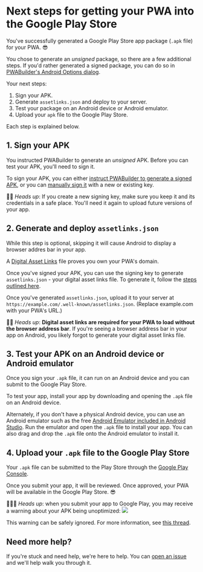 # Next steps for getting your PWA into the Google Play Store
You've successfully generated a Google Play Store app package (`.apk` file) for your PWA. 😎

You chose to generate an *unsigned* package, so there are a few additional steps. If you'd rather generated a signed package, you can do so in [PWABuilder's Android Options dialog](https://medium.com/pwabuilder/microsoft-and-google-team-up-to-make-pwas-better-in-the-play-store-b59710e487#6325).

Your next steps:

1. Sign your APK.
2. Generate `assetlinks.json` and deploy to your server.
3. Test your package on an Android device or Android emulator.
4. Upload your `apk` file to the Google Play Store.

Each step is explained below.

## 1. Sign your APK

You instructed PWABuilder to generate an *unsigned* APK. Before you can test your APK, you'll need to sign it.

To sign your APK, you can either [instruct PWABuilder to generate a signed APK](https://medium.com/pwabuilder/microsoft-and-google-team-up-to-make-pwas-better-in-the-play-store-b59710e487#b5dc), or you can [manually sign it](https://developer.android.com/studio/publish/app-signing) with a new or existing key.

💁‍♂️ *Heads up*: If you create a new signing key, make sure you keep it and its credentials in a safe place. You'll need it again to upload future versions of your app.

## 2. Generate and deploy `assetlinks.json`

While this step is optional, skipping it will cause Android to display a browser addres bar in your app.

A [Digital Asset Links](https://developers.google.com/web/updates/2019/08/twas-quickstart#creating-your-asset-link-file) file proves you own your PWA's domain.

Once you've signed your APK, you can use the signing key to generate `assetlinks.json` - your digital asset links file. To generate it, follow the [steps outlined here](https://developers.google.com/web/updates/2019/08/twas-quickstart#creating-your-asset-link-file).

Once you've generated `assetlinks.json`, upload it to your server at `https://example.com/.well-known/assetlinks.json`. (Replace example.com with your PWA's URL.)

💁‍♂️ *Heads up*: **Digital asset links are required for your PWA to load without the browser address bar**. If you're seeing a browser address bar in your app on Android, you likely forgot to generate your digital asset links file.

## 3. Test your APK on an Android device or Android emulator
Once you sign your `.apk` file, it can run on an Android device and you can submit to the Google Play Store.

To test your app, install your app by downloading and opening the `.apk` file on an Android device.

Alternately, if you don't have a physical Android device, you can use an Android emulator such as the free [Android Emulator included in Android Studio](https://developer.android.com/studio/run/emulator). Run the emulator and open the `.apk` file to install your app. You can also drag and drop the `.apk` file onto the Android emulator to install it.

## 4. Upload your `.apk` file to the Google Play Store

Your `.apk` file can be submitted to the Play Store through the [Google Play Console](https://developer.android.com/distribute/console).

Once you submit your app, it will be reviewed. Once approved, your PWA will be available in the Google Play Store. 😎

💁🏽‍♀️ *Heads up*: when you submit your app to Google Play, you may receive a warning about your APK being unoptimized:
<img src="https://user-images.githubusercontent.com/33334535/87479049-1071ac80-c62b-11ea-8f56-e25ce2cc3d1d.png" load="lazy" />

This warning can be safely ignored. For more information, see [this thread](https://github.com/pwa-builder/CloudAPK/issues/23).

## Need more help?

If you're stuck and need help, we're here to help. You can [open an issue](https://github.com/pwa-builder/pwabuilder/issues) and we'll help walk you through it.